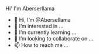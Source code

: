 
Hi' I'm Aberserllama

- 👋 Hi, I’m @Abersellama
- 👀 I’m interested in ...
- 🌱 I’m currently learning ...
- 💞️ I’m looking to collaborate on ...
- 📫 How to reach me ...

<!---
Abersellama/Abersellama is a ✨ special ✨ repository because its `README.md` (this file) appears on your GitHub profile.
You can click the Preview link to take a look at your changes.
--->
